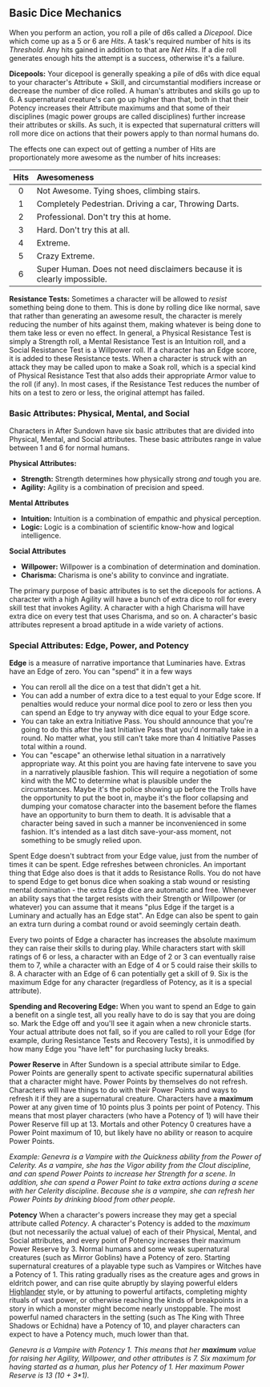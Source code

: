 ## Basic Dice Mechanics

When you perform an action, you roll a pile of d6s called a _Dicepool_. Dice which come up as a 5 or 6 are _Hits_. A task's required number of hits is its _Threshold_. Any hits gained in addition to that are _Net Hits_. If a die roll generates enough hits the attempt is a success, otherwise it's a failure.

**Dicepools:** Your dicepool is generally speaking a pile of d6s with dice equal to your character's Attribute + Skill, and circumstantial modifiers increase or decrease the number of dice rolled. A human's attributes and skills go up to 6. A supernatural creature's can go up higher than that, both in that their Potency increases their Attribute maximums and that some of their disciplines (magic power groups are called disciplines) further increase their attributes or skills. As such, it is expected that supernatural critters will roll more dice on actions that their powers apply to than normal humans do.

The effects one can expect out of getting a number of Hits are proportionately more awesome as the number of hits increases:

| Hits | Awesomeness |
|:----:|:------------|
| 0 | Not Awesome. Tying shoes, climbing stairs. |
| 1 | Completely Pedestrian. Driving a car, Throwing Darts. |
| 2 | Professional. Don't try this at home. |
| 3 | Hard. Don't try this at all. |
| 4 | Extreme. |
| 5 | Crazy Extreme. |
| 6 | Super Human. Does not need disclaimers because it is clearly impossible. |

**Resistance Tests:** Sometimes a character will be allowed to _resist_ something being done to them. This is done by rolling dice like normal, save that rather than generating an awesome result, the character is merely reducing the number of hits against them, making whatever is being done to them take less or even no effect. In general, a Physical Resistance Test is simply a Strength roll, a Mental Resistance Test is an Intuition roll, and a Social Resistance Test is a Willpower roll. If a character has an Edge score, it is added to these Resistance tests. When a character is struck with an attack they may be called upon to make a Soak roll, which is a special kind of Physical Resistance Test that also adds their appropriate Armor value to the roll (if any). In most cases, if the Resistance Test reduces the number of hits on a test to zero or less, the original attempt has failed.

### Basic Attributes: Physical, Mental, and Social

Characters in After Sundown have six basic attributes that are divided into Physical, Mental, and Social attributes. These basic attributes range in value between 1 and 6 for normal humans.

**Physical Attributes:**
* **Strength:** Strength determines how physically strong _and_ tough you are.
* **Agility:** Agility is a combination of precision and speed.

**Mental Attributes**
* **Intuition:** Intuition is a combination of empathic and physical perception.
* **Logic:** Logic is a combination of scientific know-how and logical intelligence.

**Social Attributes**
* **Willpower:** Willpower is a combination of determination and domination.
* **Charisma:** Charisma is one's ability to convince and ingratiate.

The primary purpose of basic attributes is to set the dicepools for actions. A character with a high Agility will have a bunch of extra dice to roll for every skill test that invokes Agility. A character with a high Charisma will have extra dice on every test that uses Charisma, and so on. A character's basic attributes represent a broad aptitude in a wide variety of actions.

### Special Attributes: Edge, Power, and Potency

**Edge** is a measure of narrative importance that Luminaries have. Extras have an Edge of zero. You can "spend" it in a few ways

* You can reroll all the dice on a test that didn't get a hit.
* You can add a number of extra dice to a test equal to your Edge score. If penalties would reduce your normal dice pool to zero or less then you can spend an Edge to try anyway with dice equal to your Edge score.
* You can take an extra Initiative Pass. You should announce that you're going to do this after the last Initiative Pass that you'd normally take in a round. No matter what, you still can't take more than 4 Initiative Passes total within a round.
* You can "escape" an otherwise lethal situation in a narratively appropriate way. At this point you are having fate intervene to save you in a narratively plausible fashion. This will require a negotiation of some kind with the MC to determine what is plausible under the circumstances. Maybe it's the police showing up before the Trolls have the opportunity to put the boot in, maybe it's the floor collapsing and dumping your comatose character into the basement before the flames have an opportunity to burn them to death. It is advisable that a character being saved in such a manner be inconvenienced in some fashion. It's intended as a last ditch save-your-ass moment, not something to be smugly relied upon.

Spent Edge doesn't subtract from your Edge value, just from the number of times it can be spent. Edge refreshes between chronicles. An important thing that Edge also does is that it adds to Resistance Rolls. You do not have to spend Edge to get bonus dice when soaking a stab wound or resisting mental domination - the extra Edge dice are automatic and free. Whenever an ability says that the target resists with their Strength or Willpower (or whatever) you can assume that it means "plus Edge if the target is a Luminary and actually has an Edge stat". An Edge can also be spent to gain an extra turn during a combat round or avoid seemingly certain death.

Every two points of Edge a character has increases the absolute maximum they can raise their skills to during play. While characters start with skill ratings of 6 or less, a character with an Edge of 2 or 3 can eventually raise them to 7, while a character with an Edge of 4 or 5 could raise their skills to 8. A character with an Edge of 6 can potentially get a skill of 9. Six is the maximum Edge for any character (regardless of Potency, as it is a special attribute).

**Spending and Recovering Edge:** When you want to spend an Edge to gain a benefit on a single test, all you really have to do is say that you are doing so. Mark the Edge off and you'll see it again when a new chronicle starts. Your actual attribute does not fall, so if you are called to roll your Edge (for example, during Resistance Tests and Recovery Tests), it is unmodified by how many Edge you "have left" for purchasing lucky breaks.

**Power Reserve** in After Sundown is a special attribute similar to Edge. Power Points are generally spent to activate specific supernatural abilities that a character might have. Power Points by themselves do not refresh. Characters will have things to do with their Power Points and ways to refresh it if they are a supernatural creature. Characters have a **maximum** Power at any given time of 10 points plus 3 points per point of Potency. This means that most player characters (who have a Potency of 1) will have their Power Reserve fill up at 13. Mortals and other Potency 0 creatures have a Power Point maximum of 10, but likely have no ability or reason to acquire Power Points.

_Example: Genevra is a Vampire with the Quickness ability from the Power of Celerity. As a vampire, she has the Vigor ability from the Clout discipline, and can spend Power Points to increase her Strength for a scene. In addition, she can spend a Power Point to take extra actions during a scene with her Celerity discipline. Because she is a vampire, she can refresh her Power Points by drinking blood from other people._

**Potency** When a character's powers increase they may get a special attribute called _Potency_. A character's Potency is added to the _maximum_ (but not necessarily the actual value) of each of their Physical, Mental, and Social attributes, and every point of Potency increases their maximum Power Reserve by 3. Normal humans and some weak supernatural creatures (such as Mirror Goblins) have a Potency of zero. Starting supernatural creatures of a playable type such as Vampires or Witches have a Potency of 1. This rating gradually rises as the creature ages and grows in eldritch power, and can rise quite abruptly by slaying powerful elders [Highlander](http://www.imdb.com/title/tt0091203/) style, or by attuning to powerful artifacts, completing mighty rituals of vast power, or otherwise reaching the kinds of breakpoints in a story in which a monster might become nearly unstoppable. The most powerful named characters in the setting (such as The King with Three Shadows or Echidna) have a Potency of 10, and player characters can expect to have a Potency much, much lower than that.

_Genevra is a Vampire with Potency 1. This means that her **maximum** value for raising her Agility, Willpower, and other attributes is 7. Six maximum for having started as a human, plus her Potency of 1. Her maximum Power Reserve is 13 (10 + 3*1)._
